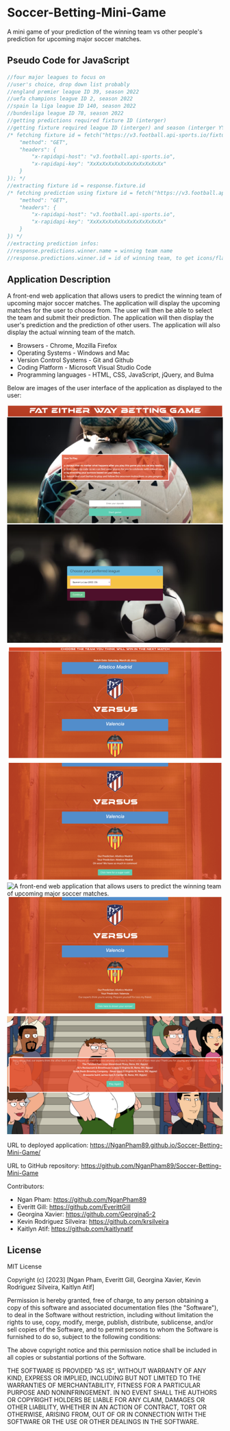 # Soccer-Betting-Mini-Game

A mini game of your prediction of the winning team vs other people's prediction for upcoming major soccer matches.

## Pseudo Code for JavaScript

```javascript
//four major leagues to focus on
//user's choice, drop down list probably
//england premier league ID 39, season 2022
//uefa champions league ID 2, season 2022
//spain la liga league ID 140, season 2022
//bundesliga league ID 78, season 2022
//getting predictions required fixture ID (interger)
//getting fixture required league ID (interger) and season (interger YYYY)
/* fetching fixture id = fetch("https://v3.football.api-sports.io/fixtures?live=all&status=NS&league={LEAGUE-ID}&season={YYYY}", {
    "method": "GET",
    "headers": {
        "x-rapidapi-host": "v3.football.api-sports.io",
        "x-rapidapi-key": "XxXxXxXxXxXxXxXxXxXxXxXx"
    }
}); */
//extracting fixture id = response.fixture.id
/* fetching prediction using fixture id = fetch("https://v3.football.api-sports.io/predictions?fixture=198772", {
    "method": "GET",
    "headers": {
        "x-rapidapi-host": "v3.football.api-sports.io",
        "x-rapidapi-key": "XxXxXxXxXxXxXxXxXxXxXxXx"
    }
}) */
//extracting prediction infos:
//response.predictions.winner.name = winning team name
//response.predictions.winner.id = id of winning team, to get icons/flags
```

## Application Description

A front-end web application that allows users to predict the winning team of upcoming major soccer matches. The application will display the upcoming matches for the user to choose from. The user will then be able to select the team and submit their prediction. The application will then display the user's prediction and the prediction of other users. The application will also display the actual winning team of the match.

* Browsers - Chrome, Mozilla Firefox
* Operating Systems - Windows and Mac
* Version Control Systems - Git and Github
* Coding Platform - Microsoft Visual Studio Code
* Programming languages - HTML, CSS, JavaScript, jQuery, and Bulma

Below are images of the user interface of the application as displayed to the user:

![A front-end web application that allows users to predict the winning team of upcoming major soccer matches.](./assets/images/screenshot-1.png)
![A front-end web application that allows users to predict the winning team of upcoming major soccer matches.](./assets/images/screenshot-2.png)
![A front-end web application that allows users to predict the winning team of upcoming major soccer matches.](./assets/images/screenshot-3.png)
![A front-end web application that allows users to predict the winning team of upcoming major soccer matches.](./assets/images/screenshot-4.png)
![A front-end web application that allows users to predict the winning team of upcoming major soccer matches.](./assets/images/screenshot-5.png)
![A front-end web application that allows users to predict the winning team of upcoming major soccer matches.](./assets/images/screenshot-6.png)
![A front-end web application that allows users to predict the winning team of upcoming major soccer matches.](./assets/images/screenshot-7.png)

URL to deployed application:
https://NganPham89.github.io/Soccer-Betting-Mini-Game/

URL to GitHub repository:
https://github.com/NganPham89/Soccer-Betting-Mini-Game

Contributors:
* Ngan Pham: https://github.com/NganPham89
* Everitt Gill: https://github.com/EverittGill
* Georgina Xavier: https://github.com/Georgina5-2
* Kevin Rodriguez Silveira: https://github.com/krsilveira
* Kaitlyn Atif: https://github.com/kaitlynatif

## License

MIT License

Copyright (c) [2023] [Ngan Pham, Everitt Gill, Georgina Xavier, Kevin Rodriguez Silveira, Kaitlyn Atif]

Permission is hereby granted, free of charge, to any person obtaining a copy of this software and associated documentation files (the "Software"), to deal in the Software without restriction, including without limitation the rights to use, copy, modify, merge, publish, distribute, sublicense, and/or sell copies of the Software, and to permit persons to whom the Software is furnished to do so, subject to the following conditions:

The above copyright notice and this permission notice shall be included in all copies or substantial portions of the Software.

THE SOFTWARE IS PROVIDED "AS IS", WITHOUT WARRANTY OF ANY KIND, EXPRESS OR IMPLIED, INCLUDING BUT NOT LIMITED TO THE WARRANTIES OF MERCHANTABILITY, FITNESS FOR A PARTICULAR PURPOSE AND NONINFRINGEMENT. IN NO EVENT SHALL THE AUTHORS OR COPYRIGHT HOLDERS BE LIABLE FOR ANY CLAIM, DAMAGES OR OTHER LIABILITY, WHETHER IN AN ACTION OF CONTRACT, TORT OR OTHERWISE, ARISING FROM, OUT OF OR IN CONNECTION WITH THE SOFTWARE OR THE USE OR OTHER DEALINGS IN THE SOFTWARE.